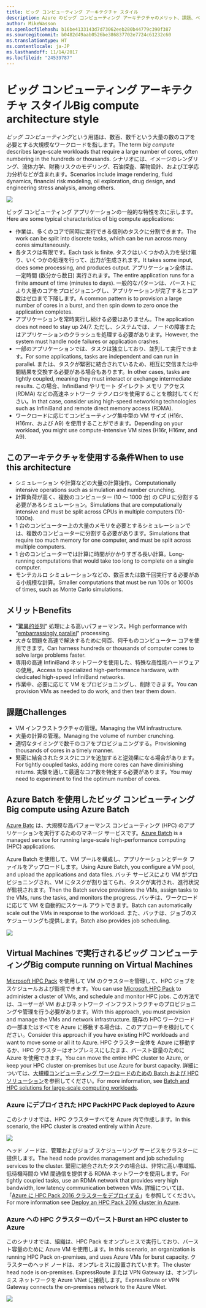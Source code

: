 ```yaml
---
title: ビッグ コンピューティング アーキテクチャ スタイル
description: Azure のビッグ コンピューティング アーキテクチャのメリット、課題、ベスト プラクティスを説明します。　
author: MikeWasson
ms.openlocfilehash: b16be4133143d7d73062eeb280b44779c390f387
ms.sourcegitcommit: b0482d49aab0526be386837702e7724c61232c60
ms.translationtype: HT
ms.contentlocale: ja-JP
ms.lasthandoff: 11/14/2017
ms.locfileid: "24539787"
---
```

# <a name="big-compute-architecture-style"></a><span data-ttu-id="561e3-103">ビッグ コンピューティング アーキテクチャ スタイル</span><span class="sxs-lookup"><span data-stu-id="561e3-103">Big compute architecture style</span></span>

<span data-ttu-id="561e3-104">*ビッグ コンピューティング*という用語は、数百、数千という大量の数のコアを必要とする大規模なワークロードを指します。</span><span class="sxs-lookup"><span data-stu-id="561e3-104">The term *big compute* describes large-scale workloads that require a large number of cores, often numbering in the hundreds or thousands.</span></span> <span data-ttu-id="561e3-105">シナリオには、イメージのレンダリング、流体力学、財務リスクのモデリング、石油探査、薬物設計、および工学応力分析などが含まれます。</span><span class="sxs-lookup"><span data-stu-id="561e3-105">Scenarios include image rendering, fluid dynamics, financial risk modeling, oil exploration, drug design, and engineering stress analysis, among others.</span></span>

![](./images/big-compute-logical.png)

<span data-ttu-id="561e3-106">ビッグ コンピューティング アプリケーションの一般的な特性を次に示します。</span><span class="sxs-lookup"><span data-stu-id="561e3-106">Here are some typical characteristics of big compute applications:</span></span>

- <span data-ttu-id="561e3-107">作業は、多くのコアで同時に実行できる個別のタスクに分割できます。</span><span class="sxs-lookup"><span data-stu-id="561e3-107">The work can be split into discrete tasks, which can be run across many cores simultaneously.</span></span>
- <span data-ttu-id="561e3-108">各タスクは有限です。</span><span class="sxs-lookup"><span data-stu-id="561e3-108">Each task is finite.</span></span> <span data-ttu-id="561e3-109">タスクはいくつかの入力を受け取り、いくつかの処理を行って、出力が生成されます。</span><span class="sxs-lookup"><span data-stu-id="561e3-109">It takes some input, does some processing, and produces output.</span></span> <span data-ttu-id="561e3-110">アプリケーション全体は、一定時間 (数分から数日) 実行されます。</span><span class="sxs-lookup"><span data-stu-id="561e3-110">The entire application runs for a finite amount of time (minutes to days).</span></span> <span data-ttu-id="561e3-111">一般的なパターンは、バーストにより大量のコアをプロビジョニングし、アプリケーションが完了するとコア数はゼロまで下降します。</span><span class="sxs-lookup"><span data-stu-id="561e3-111">A common pattern is to provision a large number of cores in a burst, and then spin down to zero once the application completes.</span></span> 
- <span data-ttu-id="561e3-112">アプリケーションを常時実行し続ける必要はありません。</span><span class="sxs-lookup"><span data-stu-id="561e3-112">The application does not need to stay up 24/7.</span></span> <span data-ttu-id="561e3-113">ただし、システムでは、ノードの障害またはアプリケーションのクラッシュを処理する必要があります。</span><span class="sxs-lookup"><span data-stu-id="561e3-113">However, the system must handle node failures or application crashes.</span></span>
- <span data-ttu-id="561e3-114">一部のアプリケーションでは、タスクは独立しており、並列して実行できます。</span><span class="sxs-lookup"><span data-stu-id="561e3-114">For some applications, tasks are independent and can run in parallel.</span></span> <span data-ttu-id="561e3-115">または、タスクが緊密に結合されているため、相互に交信または中間結果を交換する必要がある場合もあります。</span><span class="sxs-lookup"><span data-stu-id="561e3-115">In other cases, tasks are tightly coupled, meaning they must interact or exchange intermediate results.</span></span> <span data-ttu-id="561e3-116">この場合、InfiniBand やリモート ダイレクト メモリ アクセス (RDMA) などの高速ネットワーク テクノロジを使用することを検討してください。</span><span class="sxs-lookup"><span data-stu-id="561e3-116">In that case, consider using high-speed networking technologies such as InfiniBand and remote direct memory access (RDMA).</span></span> 
- <span data-ttu-id="561e3-117">ワークロードに応じてコンピューティング集中型の VM サイズ (H16r、H16mr、および A9) を使用することができます。</span><span class="sxs-lookup"><span data-stu-id="561e3-117">Depending on your workload, you might use compute-intensive VM sizes (H16r, H16mr, and A9).</span></span>

## <a name="when-to-use-this-architecture"></a><span data-ttu-id="561e3-118">このアーキテクチャを使用する条件</span><span class="sxs-lookup"><span data-stu-id="561e3-118">When to use this architecture</span></span>

- <span data-ttu-id="561e3-119">シミュレーション や計算などの大量の計算操作。</span><span class="sxs-lookup"><span data-stu-id="561e3-119">Computationally intensive operations such as simulation and number crunching.</span></span>
- <span data-ttu-id="561e3-120">計算負荷が高く、複数のコンピューター (10 ～ 1000 台) の CPU に分割する必要があるシミュレーション。</span><span class="sxs-lookup"><span data-stu-id="561e3-120">Simulations that are computationally intensive and must be split across CPUs in multiple computers (10-1000s).</span></span>
- <span data-ttu-id="561e3-121">1 台のコンピューター上の大量のメモリを必要とするシミュレーションでは、複数のコンピューターに分割する必要があります。</span><span class="sxs-lookup"><span data-stu-id="561e3-121">Simulations that require too much memory for one computer, and must be split across multiple computers.</span></span>
- <span data-ttu-id="561e3-122">1 台のコンピューターでは計算に時間がかかりすぎる長い計算。</span><span class="sxs-lookup"><span data-stu-id="561e3-122">Long-running computations that would take too long to complete on a single computer.</span></span>
- <span data-ttu-id="561e3-123">モンテカルロ シミュレーションなどの、数百または数千回実行する必要がある小規模な計算。</span><span class="sxs-lookup"><span data-stu-id="561e3-123">Smaller computations that must be run 100s or 1000s of times, such as Monte Carlo simulations.</span></span>

## <a name="benefits"></a><span data-ttu-id="561e3-124">メリット</span><span class="sxs-lookup"><span data-stu-id="561e3-124">Benefits</span></span>

- <span data-ttu-id="561e3-125">"[驚異的並列][embarrassingly-parallel]" 処理による高いパフォーマンス。</span><span class="sxs-lookup"><span data-stu-id="561e3-125">High performance with "[embarrassingly parallel][embarrassingly-parallel]" processing.</span></span>
- <span data-ttu-id="561e3-126">大きな問題を高速で解決するために何百、何千ものコンピューター コアを使用できます。</span><span class="sxs-lookup"><span data-stu-id="561e3-126">Can harness hundreds or thousands of computer cores to solve large problems faster.</span></span>
- <span data-ttu-id="561e3-127">専用の高速 InfiniBand ネットワークを使用した、特殊な高性能ハードウェアの使用。</span><span class="sxs-lookup"><span data-stu-id="561e3-127">Access to specialized high-performance hardware, with dedicated high-speed InfiniBand networks.</span></span>
- <span data-ttu-id="561e3-128">作業中、必要に応じて VM をプロビジョニングし、削除できます。</span><span class="sxs-lookup"><span data-stu-id="561e3-128">You can provision VMs as needed to do work, and then tear them down.</span></span> 

## <a name="challenges"></a><span data-ttu-id="561e3-129">課題</span><span class="sxs-lookup"><span data-stu-id="561e3-129">Challenges</span></span>

- <span data-ttu-id="561e3-130">VM インフラストラクチャの管理。</span><span class="sxs-lookup"><span data-stu-id="561e3-130">Managing the VM infrastructure.</span></span>
- <span data-ttu-id="561e3-131">大量の計算の管理。</span><span class="sxs-lookup"><span data-stu-id="561e3-131">Managing the volume of number crunching.</span></span> 
- <span data-ttu-id="561e3-132">適切なタイミングで数千のコアをプロビジョニングする。</span><span class="sxs-lookup"><span data-stu-id="561e3-132">Provisioning thousands of cores in a timely manner.</span></span>
- <span data-ttu-id="561e3-133">緊密に結合されたタスクにコアを追加すると逆効果になる場合があります。</span><span class="sxs-lookup"><span data-stu-id="561e3-133">For tightly coupled tasks, adding more cores can have diminishing returns.</span></span> <span data-ttu-id="561e3-134">実験を通して最適なコア数を特定する必要があります。</span><span class="sxs-lookup"><span data-stu-id="561e3-134">You may need to experiment to find the optimum number of cores.</span></span>

## <a name="big-compute-using-azure-batch"></a><span data-ttu-id="561e3-135">Azure Batch を使用したビッグ コンピューティング</span><span class="sxs-lookup"><span data-stu-id="561e3-135">Big compute using Azure Batch</span></span>

<span data-ttu-id="561e3-136">[Azure Batc][batch] は、大規模な高パフォーマンス コンピューティング (HPC) のアプリケーションを実行するためのマネージ サービスです。</span><span class="sxs-lookup"><span data-stu-id="561e3-136">[Azure Batch][batch] is a managed service for running large-scale high-performance computing (HPC) applications.</span></span>

<span data-ttu-id="561e3-137">Azure Batch を使用して、VM プールを構成し、アプリケーションとデータ ファイルをアップロードします。</span><span class="sxs-lookup"><span data-stu-id="561e3-137">Using Azure Batch, you configure a VM pool, and upload the applications and data files.</span></span> <span data-ttu-id="561e3-138">バッチ サービスにより VM がプロビジョニングされ、VM にタスクが割り当てられ、タスクが実行され、進行状況が監視されます。</span><span class="sxs-lookup"><span data-stu-id="561e3-138">Then the Batch service provisions the VMs, assign tasks to the VMs, runs the tasks, and monitors the progress.</span></span> <span data-ttu-id="561e3-139">バッチは、ワークロードに応じて VM を自動的にスケール アウトできます。</span><span class="sxs-lookup"><span data-stu-id="561e3-139">Batch can automatically scale out the VMs in response to the workload.</span></span> <span data-ttu-id="561e3-140">また、バッチは、ジョブのスケジューリングも提供します。</span><span class="sxs-lookup"><span data-stu-id="561e3-140">Batch also provides job scheduling.</span></span>

![](./images/big-compute-batch.png) 

## <a name="big-compute-running-on-virtual-machines"></a><span data-ttu-id="561e3-141">Virtual Machines で実行されるビッグ コンピューティング</span><span class="sxs-lookup"><span data-stu-id="561e3-141">Big compute running on Virtual Machines</span></span>

<span data-ttu-id="561e3-142">[Microsoft HPC Pack][hpc-pack] を使用して VM のクラスターを管理して、HPC ジョブをスケジュールおよび監視できます。</span><span class="sxs-lookup"><span data-stu-id="561e3-142">You can use [Microsoft HPC Pack][hpc-pack] to administer a cluster of VMs, and schedule and monitor HPC jobs.</span></span> <span data-ttu-id="561e3-143">この方法では、ユーザーが VM およびネットワーク インフラストラクチャのプロビジョニングや管理を行う必要があります。</span><span class="sxs-lookup"><span data-stu-id="561e3-143">With this approach, you must provision and manage the VMs and network infrastructure.</span></span> <span data-ttu-id="561e3-144">既存の HPC ワークロードの一部またはすべてを Azure に移動する場合は、このアプローチを検討してください。</span><span class="sxs-lookup"><span data-stu-id="561e3-144">Consider this approach if you have existing HPC workloads and want to move some or all it to Azure.</span></span> <span data-ttu-id="561e3-145">HPC クラスター全体を Azure に移動するか、HPC クラスターはオンプレミスにしたまま、バースト容量のために Azure を使用できます。</span><span class="sxs-lookup"><span data-stu-id="561e3-145">You can move the entire HPC cluster to Azure, or keep your HPC cluster on-premises but use Azure for burst capacity.</span></span> <span data-ttu-id="561e3-146">詳細については、[大規模コンピューティング ワークロードのための Batch および HPC ソリューション][batch-hpc-solutions]を参照してください。</span><span class="sxs-lookup"><span data-stu-id="561e3-146">For more information, see [Batch and HPC solutions for large-scale computing workloads][batch-hpc-solutions].</span></span>

### <a name="hpc-pack-deployed-to-azure"></a><span data-ttu-id="561e3-147">Azure にデプロイされた HPC Pack</span><span class="sxs-lookup"><span data-stu-id="561e3-147">HPC Pack deployed to Azure</span></span>

<span data-ttu-id="561e3-148">このシナリオでは、HPC クラスターすべてを Azure 内で作成します。</span><span class="sxs-lookup"><span data-stu-id="561e3-148">In this scenario, the HPC cluster is created entirely within Azure.</span></span>

![](./images/big-compute-iaas.png) 
 
<span data-ttu-id="561e3-149">ヘッド ノードは、管理およびジョブ スケジューリング サービスをクラスターに提供します。</span><span class="sxs-lookup"><span data-stu-id="561e3-149">The head node provides management and job scheduling services to the cluster.</span></span> <span data-ttu-id="561e3-150">緊密に結合されたタスクの場合は、非常に高い帯域幅、低待機時間の VM 間通信を提供する RDMA ネットワークを使用します。</span><span class="sxs-lookup"><span data-stu-id="561e3-150">For tightly coupled tasks, use an RDMA network that provides very high bandwidth, low latency communication between VMs.</span></span> <span data-ttu-id="561e3-151">詳細については、「[Azure に HPC Pack 2016 クラスターをデプロイする][deploy-hpc-azure]」を参照してください。</span><span class="sxs-lookup"><span data-stu-id="561e3-151">For more information see [Deploy an HPC Pack 2016 cluster in Azure][deploy-hpc-azure].</span></span>

### <a name="burst-an-hpc-cluster-to-azure"></a><span data-ttu-id="561e3-152">Azure への HPC クラスターのバースト</span><span class="sxs-lookup"><span data-stu-id="561e3-152">Burst an HPC cluster to Azure</span></span>

<span data-ttu-id="561e3-153">このシナリオでは、組織は、HPC Pack をオンプレミスで実行しており、バースト容量のために Azure VM を使用します。</span><span class="sxs-lookup"><span data-stu-id="561e3-153">In this scenario, an organization is running HPC Pack on-premises, and uses Azure VMs for burst capacity.</span></span> <span data-ttu-id="561e3-154">クラスターのヘッド ノードは、オンプレミスに設置されています。</span><span class="sxs-lookup"><span data-stu-id="561e3-154">The cluster head node is on-premises.</span></span> <span data-ttu-id="561e3-155">ExpressRoute または VPN Gateway は、オンプレミス ネットワークを Azure VNet に接続します。</span><span class="sxs-lookup"><span data-stu-id="561e3-155">ExpressRoute or VPN Gateway connects the on-premises network to the Azure VNet.</span></span>

![](./images/big-compute-hybrid.png) 


[batch]: /azure/batch/
[batch-hpc-solutions]: /azure/batch/batch-hpc-solutions
[deploy-hpc-azure]: /azure/virtual-machines/windows/hpcpack-2016-cluster
[embarrassingly-parallel]: https://en.wikipedia.org/wiki/Embarrassingly_parallel
[hpc-pack]: https://technet.microsoft.com/library/cc514029

 
